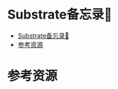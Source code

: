# Substrate备忘录📕

<!--ts-->
* [Substrate备忘录<g-emoji class="g-emoji" alias="closed_book" fallback-src="https://github.githubassets.com/images/icons/emoji/unicode/1f4d5.png">📕</g-emoji>](#substrate备忘录)
* [参考资源](#参考资源)

<!-- Created by https://github.com/ekalinin/github-markdown-toc -->
<!-- Added by: runner, at: Sat Jul 23 13:11:11 UTC 2022 -->

<!--te-->

# 参考资源